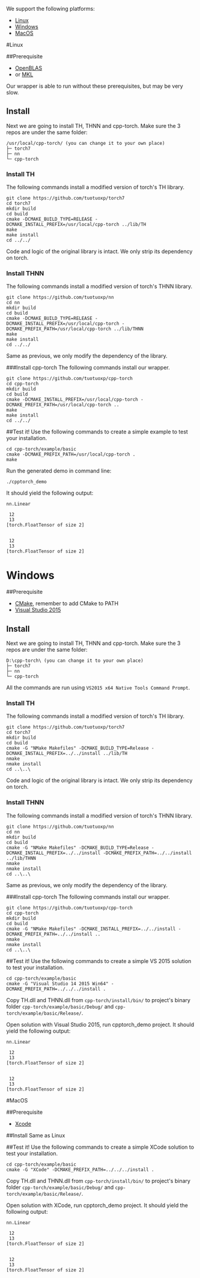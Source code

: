We support the following platforms:
- [Linux](#Linux)
- [Windows](#Windows)
- [MacOS](#MacOS)

#Linux

##Prerequisite
- [OpenBLAS](http://www.openblas.net/)
- or [MKL](https://software.intel.com/en-us/intel-mkl)

Our wrapper is able to run without these prerequisites, but may be very slow.

## Install
Next we are going to install TH, THNN and cpp-torch. Make sure the 3 repos are under the same folder:
```
/usr/local/cpp-torch/ (you can change it to your own place)
├─ torch7
├─ nn
└─ cpp-torch
```

### Install TH
The following commands install a modified version of torch's TH library.
```
git clone https://github.com/tuotuoxp/torch7
cd torch7
mkdir build
cd build
cmake -DCMAKE_BUILD_TYPE=RELEASE -DCMAKE_INSTALL_PREFIX=/usr/local/cpp-torch ../lib/TH
make
make install
cd ../../
```
Code and logic of the original library is intact. We only strip its dependency on torch.

### Install THNN
The following commands install a modified version of torch's THNN library.
```
git clone https://github.com/tuotuoxp/nn
cd nn
mkdir build
cd build
cmake -DCMAKE_BUILD_TYPE=RELEASE -DCMAKE_INSTALL_PREFIX=/usr/local/cpp-torch -DCMAKE_PREFIX_PATH=/usr/local/cpp-torch ../lib/THNN
make
make install
cd ../../
```
Same as previous, we only modify the dependency of the library.

###Install cpp-torch
The following commands install our wrapper.
```
git clone https://github.com/tuotuoxp/cpp-torch
cd cpp-torch
mkdir build
cd build
cmake -DCMAKE_INSTALL_PREFIX=/usr/local/cpp-torch -DCMAKE_PREFIX_PATH=/usr/local/cpp-torch ..
make
make install
cd ../../
```

##Test it!
Use the following commands to create a simple example to test your installation.
```
cd cpp-torch/example/basic
cmake -DCMAKE_PREFIX_PATH=/usr/local/cpp-torch .
make
```
Run the generated demo in command line:
```
./cpptorch_demo
```
It should yield the following output:
```
nn.Linear

 12
 13
[torch.FloatTensor of size 2]


 12
 13
[torch.FloatTensor of size 2]
```
# Windows
##Prerequisite
- [CMake](https://cmake.org/), remember to add CMake to PATH
- [Visual Studio 2015](https://www.visualstudio.com/downloads/)

## Install
Next we are going to install TH, THNN and cpp-torch. Make sure the 3 repos are under the same folder:
```
D:\cpp-torch\ (you can change it to your own place)
├─ torch7
├─ nn
└─ cpp-torch
```
All the commands are run using `VS2015 x64 Native Tools Command Prompt`.

### Install TH
The following commands install a modified version of torch's TH library.
```
git clone https://github.com/tuotuoxp/torch7
cd torch7
mkdir build
cd build
cmake -G "NMake Makefiles" -DCMAKE_BUILD_TYPE=Release -DCMAKE_INSTALL_PREFIX=../../install ../lib/TH
nmake
nmake install
cd ..\..\
```
Code and logic of the original library is intact. We only strip its dependency on torch.

### Install THNN
The following commands install a modified version of torch's THNN library.
```
git clone https://github.com/tuotuoxp/nn
cd nn
mkdir build
cd build
cmake -G "NMake Makefiles" -DCMAKE_BUILD_TYPE=Release -DCMAKE_INSTALL_PREFIX=../../install -DCMAKE_PREFIX_PATH=../../install ../lib/THNN
nmake
nmake install
cd ..\..\
```
Same as previous, we only modify the dependency of the library.

###Install cpp-torch
The following commands install our wrapper.
```
git clone https://github.com/tuotuoxp/cpp-torch
cd cpp-torch
mkdir build
cd build
cmake -G "NMake Makefiles" -DCMAKE_INSTALL_PREFIX=../../install -DCMAKE_PREFIX_PATH=../../install ..
nmake
nmake install
cd ..\..\
```

##Test it!
Use the following commands to create a simple VS 2015 solution to test your installation.
```
cd cpp-torch/example/basic
cmake -G "Visual Studio 14 2015 Win64" -DCMAKE_PREFIX_PATH=../../../install .
```

Copy TH.dll and THNN.dll from `cpp-torch/install/bin/` to project's binary folder `cpp-torch/example/basic/Debug/` and `cpp-torch/example/basic/Release/`.

Open solution with Visual Studio 2015, run cpptorch_demo project. It should yield the following output:
```
nn.Linear

 12
 13
[torch.FloatTensor of size 2]


 12
 13
[torch.FloatTensor of size 2]
```

#MacOS

##Prerequisite
- [Xcode](http://developer.apple.com/xcode/)

##Install
Same as Linux

##Test it!
Use the following commands to create a simple XCode solution to test your installation.
```
cd cpp-torch/example/basic
cmake -G "XCode" -DCMAKE_PREFIX_PATH=../../../install .
```

Copy TH.dll and THNN.dll from `cpp-torch/install/bin/` to project's binary folder `cpp-torch/example/basic/Debug/` and `cpp-torch/example/basic/Release/`.

Open solution with XCode, run cpptorch_demo project. It should yield the following output:
```
nn.Linear

 12
 13
[torch.FloatTensor of size 2]


 12
 13
[torch.FloatTensor of size 2]
```